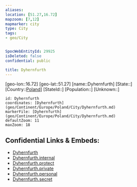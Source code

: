 ```yaml
---
aliases: 
location: [51.27,16.72]
mapzoom: [7,12] 
mapmarker: city 
type: City
tags:
- geo/City


SpocWebEntityId: 29925
isDeleted: false
confidential: public

title: Dyhernfurth
---
```

[geo-lon::16.72]
[geo-lat::51.27]
[name::Dyhernfurth]
[State::]
[Country::[Poland](geo/Continent/Europe/Poland.md)]
[StateId::]
[Population::]
[Unknown::]


```leaflet
id: Dyhernfurth
coordinates: [Dyhernfurth](geo/Continent/Europe/Poland/City/Dyhernfurth.md)
markerFile: [Dyhernfurth](geo/Continent/Europe/Poland/City/Dyhernfurth.md)
defaultZoom: 11 
maxZoom: 18
```


## Confidential Links & Embeds: 
- [Dyhernfurth](../../../../../../_public/geo/Continent/Europe/Poland/City/Dyhernfurth.md) 
- [Dyhernfurth.internal](../../../../../../_internal/geo/Continent/Europe/Poland/City/Dyhernfurth.internal.md) 
- [Dyhernfurth.protect](../../../../../../_protect/geo/Continent/Europe/Poland/City/Dyhernfurth.protect.md) 
- [Dyhernfurth.private](../../../../../../_private/geo/Continent/Europe/Poland/City/Dyhernfurth.private.md) 
- [Dyhernfurth.personal](../../../../../../_personal/geo/Continent/Europe/Poland/City/Dyhernfurth.personal.md) 
- [Dyhernfurth.secret](../../../../../../_secret/geo/Continent/Europe/Poland/City/Dyhernfurth.secret.md) 
